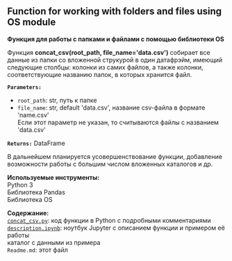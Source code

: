 ## Function for working with folders and files using OS module
**Функция для работы с папками и файлами с помощью библиотеки OS**  
  
Функция **concat_csv(root_path, file_name='data.csv')** собирает все данные из папки со вложенной струкурой в один датафрэйм, имеющий следующие столбцы: колонки из самих файлов, а также колонки, соответствующие названию папок, в которых хранится файл.  
  
**`Parameters:`**  
 - `root_path`: str,  путь к папке  
 - `file_name`: str, default 'data.csv',  название csv-файла в формате 'name.csv'  
  Если этот параметр не указан, то считываются файлы с названием 'data.csv'  
  
**`Returns:`** DataFrame  
  
В дальнейшем планируется усовершенствование функции, добавление возможности работы с большим числом вложенных каталогов и др.
  
**Используемые инструменты:**  
Python 3  
Библиотека Pandas  
Библиотека OS    
  
**Содержание:**  
[`concat_csv.py`](https://github.com/Svkhorol/Useful_Functions/blob/main/concat_csv/concat_csv.py): код функции в Python с подробными комментариями    
[`description.ipynb`](https://github.com/Svkhorol/Useful_Functions/blob/main/concat_csv/description.ipynb): ноутбук Jupyter c описанием функции и примером её работы  
каталог с данными из примера  
`Readme.md`: этот файл
